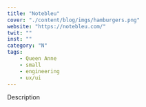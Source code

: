 ```yaml
---
title: "Notebleu"
cover: "./content/blog/imgs/hamburgers.png"
website: "https://notebleu.com/"
twit: ""
inst: ""
category: "N"
tags:
    - Queen Anne
    - small
    - engineering
    - ux/ui
---
```


Description
